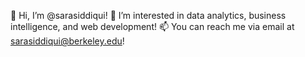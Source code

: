 👋 Hi, I’m @sarasiddiqui! 
👀 I’m interested in data analytics, business intelligence, and web development!
📫 You can reach me via email at sarasiddiqui@berkeley.edu!

<!---
sarasiddiqui/sarasiddiqui is a ✨ special ✨ repository because its `README.md` (this file) appears on your GitHub profile.
You can click the Preview link to take a look at your changes.
--->
